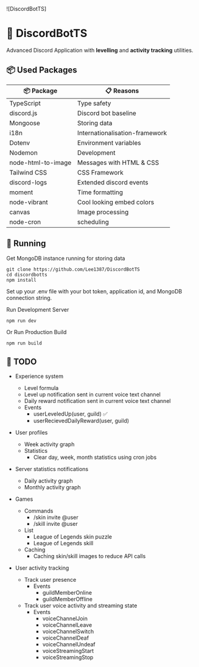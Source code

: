 ![DiscordBotTS]

# 🌌 DiscordBotTS
Advanced Discord Application with **levelling** and **activity tracking** utilities. 

## 📦 Used Packages
| 📦 Package  | 📋 Reasons |
| ------------- | ------------- |
| TypeScript  | Type safety  |
| discord.js  | Discord bot baseline |
| Mongoose  | Storing data  |
| i18n  | Internationalisation-framework  |
| Dotenv  | Environment variables  |
| Nodemon  | Development  |
| node-html-to-image  | Messages with HTML & CSS  |
| Tailwind CSS  | CSS Framework  |
| discord-logs | Extended discord events |
| moment | Time formatting |
| node-vibrant | Cool looking embed colors |
| canvas | Image processing |
| node-cron | scheduling |

## 🚀 Running
Get MongoDB instance running for storing data
```
git clone https://github.com/Lee1387/DiscordBotTS
cd discordbotts
npm install 
```
Set up your .env file with your bot token, application id, and MongoDB connection string.

Run Development Server
```
npm run dev
```
Or
Run Production Build
```
npm run build
```

## 🚧 TODO
* Experience system
    * Level formula
    * Level up notification sent in current voice text channel
    * Daily reward notification sent in current voice text channel
    * Events
        * userLeveledUp(user, guild) ✅
        * userRecievedDailyReward(user, guild)

        
* User profiles
    * Week activity graph
    * Statistics
        * Clear day, week, month statistics using cron jobs
        
* Server statistics notifications
    * Daily activity graph
    * Monthly activity graph
* Games
    * Commands
        * /skin invite @user
        * /skill invite @user
    * List
        * League of Legends skin puzzle
        * League of Legends skill
    * Caching
        * Caching skin/skill images to reduce API calls
* User activity tracking
    * Track user presence
        * Events
            * guildMemberOnline
            * guildMemberOffline
    * Track user voice activity and streaming state
        * Events
            * voiceChannelJoin
            * voiceChannelLeave
            * voiceChannelSwitch
            * voiceChannelDeaf
            * voiceChannelUndeaf
            * voiceStreamingStart
            * voiceStreamingStop

        